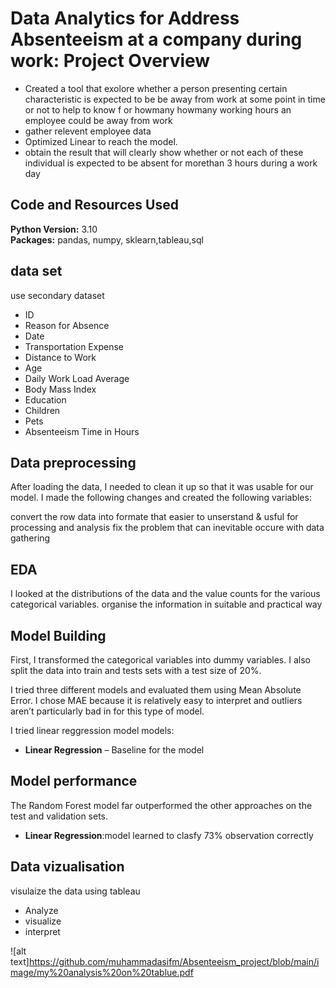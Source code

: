 # Data Analytics for  Address Absenteeism at a company during work: Project Overview 
* Created a tool that exolore whether a person  presenting certain characteristic is expected to be be away from work at some point in time or not to help to know f or howmany howmany working hours an employee could be away from work
* gather relevent employee data 
* Optimized Linear to reach the  model. 
* obtain the result that will clearly show whether or not each of these individual is expected to be absent for morethan 3 hours during a work day 

## Code and Resources Used 
**Python Version:** 3.10  
**Packages:** pandas, numpy, sklearn,tableau,sql  

## data set
use secondary dataset
*	ID
*	Reason for Absence
*	Date
*	Transportation Expense
*	Distance to Work
*	Age
*	Daily Work Load Average
*	Body Mass Index
*	Education
*	Children
*	Pets
*	Absenteeism Time in Hours

## Data preprocessing
After loading  the data, I needed to clean it up so that it was usable for our model. I made the following changes and created the following variables:

convert the row data into formate that easier to unserstand & usful for processing and analysis
fix the problem that can inevitable occure with data gathering




## EDA
I looked at the distributions of the data and the value counts for the various categorical variables.
organise the information in suitable and practical way


## Model Building 

First, I transformed the categorical variables into dummy variables. I also split the data into train and tests sets with a test size of 20%.   

I tried three different models and evaluated them using Mean Absolute Error. I chose MAE because it is relatively easy to interpret and outliers aren’t particularly bad in for this type of model.   

I tried linear reggression model models:
*	**Linear Regression** – Baseline for the model

## Model performance
The Random Forest model far outperformed the other approaches on the test and validation sets. 
*	**Linear Regression**:model learned to clasfy 73% observation correctly 

## Data vizualisation
visulaize the data using tableau
* Analyze
* visualize
* interpret
 
![alt text]https://github.com/muhammadasifm/Absenteeism_project/blob/main/image/my%20analysis%20on%20tablue.pdf
